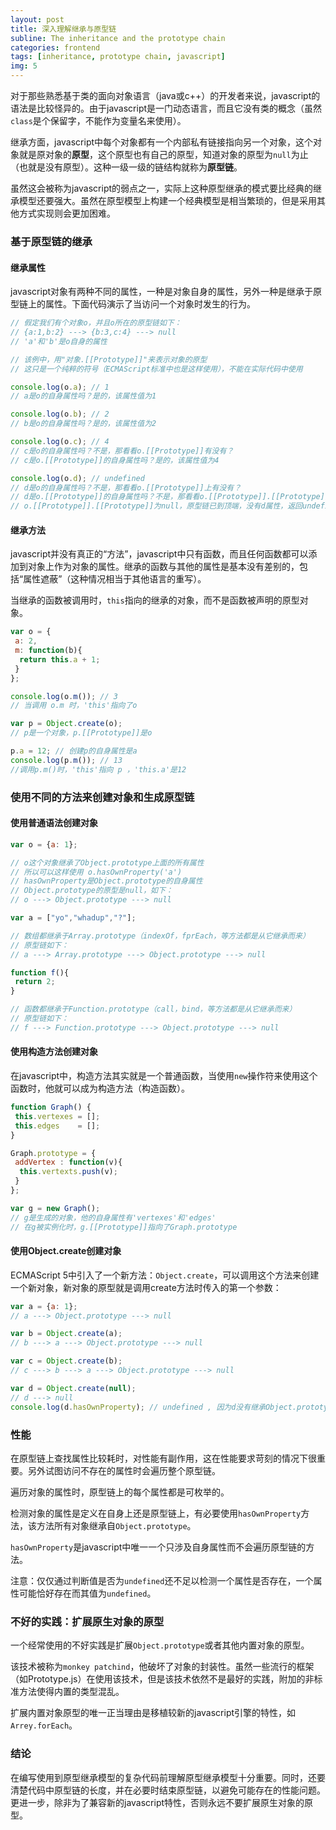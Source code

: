 ```yaml
---
layout: post
title: 深入理解继承与原型链
subline: The inheritance and the prototype chain
categories: frontend
tags: [inheritance, prototype chain, javascript]
img: 5
---
```


对于那些熟悉基于类的面向对象语言（java或c++）的开发者来说，javascript的语法是比较怪异的。由于javascript是一门动态语言，而且它没有类的概念（虽然<code>class</code>是个保留字，不能作为变量名来使用）。

<p>继承方面，javascript中每个对象都有一个内部私有链接指向另一个对象，这个对象就是原对象的<strong>原型</strong>，这个原型也有自己的原型，知道对象的原型为<code>null</code>为止（也就是没有原型）。这种一级一级的链结构就称为<strong>原型链</strong>。</p>

<p>虽然这会被称为javascript的弱点之一，实际上这种原型继承的模式要比经典的继承模型还要强大。虽然在原型模型上构建一个经典模型是相当繁琐的，但是采用其他方式实现则会更加困难。</p>

### 基于原型链的继承

#### 继承属性

<p>javascript对象有两种不同的属性，一种是对象自身的属性，另外一种是继承于原型链上的属性。下面代码演示了当访问一个对象时发生的行为。</p>

```javascript
// 假定我们有个对象o，并且o所在的原型链如下：
// {a:1,b:2} ---> {b:3,c:4} ---> null
// 'a'和'b'是o自身的属性

// 该例中，用"对象.[[Prototype]]"来表示对象的原型
// 这只是一个纯粹的符号（ECMAScript标准中也是这样使用），不能在实际代码中使用

console.log(o.a); // 1
// a是o的自身属性吗？是的，该属性值为1

console.log(o.b); // 2
// b是o的自身属性吗？是的，该属性值为2

console.log(o.c); // 4
// c是o的自身属性吗？不是，那看看o.[[Prototype]]有没有？
// c是o.[[Prototype]]的自身属性吗？是的，该属性值为4

console.log(o.d); // undefined
// d是o的自身属性吗？不是，那看看o.[[Prototype]]上有没有？
// d是o.[[Prototype]]的自身属性吗？不是，那看看o.[[Prototype]].[[Prototype]]上有没有？
// o.[[Prototype]].[[Prototype]]为null，原型链已到顶端，没有d属性，返回undefined
```

<h4>继承方法</h4>
<p>javascript并没有真正的“方法”，javascript中只有函数，而且任何函数都可以添加到对象上作为对象的属性。继承的函数与其他的属性是基本没有差别的，包括“属性遮蔽”（这种情况相当于其他语言的重写）。</p>

<p>当继承的函数被调用时，<code>this</code>指向的继承的对象，而不是函数被声明的原型对象。</p>

```javascript
var o = {
 a: 2,
 m: function(b){
  return this.a + 1;
 }
};

console.log(o.m()); // 3
// 当调用 o.m 时，'this'指向了o

var p = Object.create(o);
// p是一个对象，p.[[Prototype]]是o

p.a = 12; // 创建p的自身属性是a
console.log(p.m()); // 13
//调用p.m()时，'this'指向 p ，'this.a'是12
```

<h3>使用不同的方法来创建对象和生成原型链</h3>
<h4>使用普通语法创建对象</h4>

```javascript
var o = {a: 1};

// o这个对象继承了Object.prototype上面的所有属性
// 所以可以这样使用 o.hasOwnProperty('a')
// hasOwnProperty是Object.prototype的自身属性
// Object.prototype的原型是null，如下：
// o ---> Object.prototype ---> null

var a = ["yo","whadup","?"];

// 数组都继承于Array.prototype（indexOf，fprEach，等方法都是从它继承而来）
// 原型链如下：
// a ---> Array.prototype ---> Object.prototype ---> null

function f(){
 return 2;
}

// 函数都继承于Function.prototype（call，bind，等方法都是从它继承而来）
// 原型链如下：
// f ---> Function.prototype ---> Object.prototype ---> null
```

<h4>使用构造方法创建对象</h4>
<p>在javascript中，构造方法其实就是一个普通函数，当使用<code>new</code>操作符来使用这个函数时，他就可以成为构造方法（构造函数）。</p>

```javascript
function Graph() {
 this.vertexes = [];
 this.edges    = [];
}

Graph.prototype = {
 addVertex : function(v){
  this.vertexts.push(v);
 }
};

var g = new Graph();
// g是生成的对象，他的自身属性有'vertexes'和'edges'
// 在g被实例化时，g.[[Prototype]]指向了Graph.prototype
```

<h4>使用Object.create创建对象</h4>
<p>ECMAScript 5中引入了一个新方法：<code>Object.create</code>，可以调用这个方法来创建一个新对象，新对象的原型就是调用create方法时传入的第一个参数：</p>

```javascript
var a = {a: 1};
// a ---> Object.prototype ---> null

var b = Object.create(a);
// b ---> a ---> Object.prototype ---> null

var c = Object.create(b);
// c ---> b ---> a ---> Object.prototype ---> null

var d = Object.create(null);
// d ---> null
console.log(d.hasOwnProperty); // undefined , 因为d没有继承Object.prototype
```

<h3>性能</h3>
<p>在原型链上查找属性比较耗时，对性能有副作用，这在性能要求苛刻的情况下很重要。另外试图访问不存在的属性时会遍历整个原型链。</p>
<p>遍历对象的属性时，原型链上的每个属性都是可枚举的。</p>
<p>检测对象的属性是定义在自身上还是原型链上，有必要使用<code>hasOwnProperty</code>方法，该方法所有对象继承自<code>Object.prototype</code>。</p>
<p><code>hasOwnProperty</code>是javascript中唯一一个只涉及自身属性而不会遍历原型链的方法。</p>
<div class="note">
 <p>注意：仅仅通过判断值是否为<code>undefined</code>还不足以检测一个属性是否存在，一个属性可能恰好存在而其值为<code>undefined</code>。</p>
</div>

<h3>不好的实践：扩展原生对象的原型</h3>
<p>一个经常使用的不好实践是扩展<code>Object.prototype</code>或者其他内置对象的原型。</p>
<p>该技术被称为<code>monkey patchind</code>，他破坏了对象的封装性。虽然一些流行的框架（如Prototype.js）在使用该技术，但是该技术依然不是最好的实践，附加的非标准方法使得内置的类型混乱。</p>
<p>扩展内置对象原型的唯一正当理由是移植较新的javascript引擎的特性，如<code>Arrey.forEach</code>。</p>

<h3>结论</h3>
<p>在编写使用到原型继承模型的复杂代码前理解原型继承模型十分重要。同时，还要清楚代码中原型链的长度，并在必要时结束原型链，以避免可能存在的性能问题。更进一步，除非为了兼容新的javascript特性，否则永远不要扩展原生对象的原型。</p>
